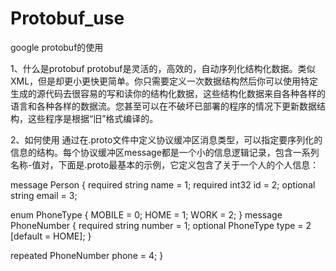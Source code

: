# Protobuf_use
google protobuf的使用

1、什么是protobuf
    protobuf是灵活的，高效的，自动序列化结构化数据。类似XML，但是却更小更快更简单。你只需要定义一次数据结构然后你可以使用特定生成的源代码去很容易的写和读你的结构化数据，这些结构化数据来自各种各样的语言和各种各样的数据流。您甚至可以在不破坏已部署的程序的情况下更新数据结构，这些程序是根据“旧”格式编译的。
	
2、如何使用
    通过在.proto文件中定义协议缓冲区消息类型，可以指定要序列化的信息的结构。每个协议缓冲区message都是一个小的信息逻辑记录，包含一系列名称-值对，下面是.proto最基本的示例，它定义包含了关于一个人的个人信息：
	
message Person {
  required string name = 1;
  required int32 id = 2;
  optional string email = 3;

  enum PhoneType {
    MOBILE = 0;
    HOME = 1;
    WORK = 2;
  }
  message PhoneNumber {
    required string number = 1;
    optional PhoneType type = 2 [default = HOME];
  }

  repeated PhoneNumber phone = 4;
}